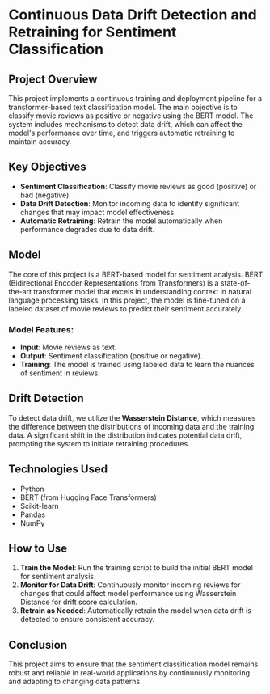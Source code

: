 # Continuous Data Drift Detection and Retraining for Sentiment Classification

## Project Overview

This project implements a continuous training and deployment pipeline for a transformer-based text classification model. The main objective is to classify movie reviews as positive or negative using the BERT model. The system includes mechanisms to detect data drift, which can affect the model's performance over time, and triggers automatic retraining to maintain accuracy.

## Key Objectives

- **Sentiment Classification**: Classify movie reviews as good (positive) or bad (negative).
- **Data Drift Detection**: Monitor incoming data to identify significant changes that may impact model effectiveness.
- **Automatic Retraining**: Retrain the model automatically when performance degrades due to data drift.

## Model

The core of this project is a BERT-based model for sentiment analysis. BERT (Bidirectional Encoder Representations from Transformers) is a state-of-the-art transformer model that excels in understanding context in natural language processing tasks. In this project, the model is fine-tuned on a labeled dataset of movie reviews to predict their sentiment accurately.

### Model Features:

- **Input**: Movie reviews as text.
- **Output**: Sentiment classification (positive or negative).
- **Training**: The model is trained using labeled data to learn the nuances of sentiment in reviews.

## Drift Detection

To detect data drift, we utilize the **Wasserstein Distance**, which measures the difference between the distributions of incoming data and the training data. A significant shift in the distribution indicates potential data drift, prompting the system to initiate retraining procedures.

## Technologies Used

- Python
- BERT (from Hugging Face Transformers)
- Scikit-learn
- Pandas
- NumPy

## How to Use

1. **Train the Model**: Run the training script to build the initial BERT model for sentiment analysis.
2. **Monitor for Data Drift**: Continuously monitor incoming reviews for changes that could affect model performance using Wasserstein Distance for drift score calculation.
3. **Retrain as Needed**: Automatically retrain the model when data drift is detected to ensure consistent accuracy.

## Conclusion

This project aims to ensure that the sentiment classification model remains robust and reliable in real-world applications by continuously monitoring and adapting to changing data patterns.
